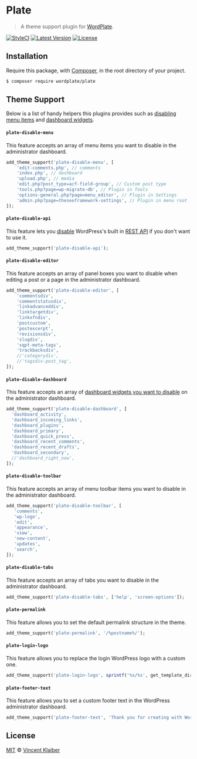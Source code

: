 # Plate

> A theme support plugin for [WordPlate](https://wordplate.github.io).

[![StyleCI](https://styleci.io/repos/53593562/shield?style=flat)](https://styleci.io/repos/53593562)
[![Latest Version](https://img.shields.io/github/release/wordplate/plate.svg?style=flat)](https://github.com/wordplate/plate/releases)
[![License](https://img.shields.io/packagist/l/wordplate/plate.svg?style=flat)](https://packagist.org/packages/wordplate/plate)

## Installation

Require this package, with [Composer](https://getcomposer.org), in the root directory of your project.

```bash
$ composer require wordplate/plate
```

## Theme Support

Below is a list of handy helpers this plugins provides such as [disabling menu items](#plate-disable-menu) and [dashboard widgets](#plate-disable-dashboard).

#### `plate-disable-menu`

This feature accepts an array of menu items you want to disable in the administrator dashboard.

```php
add_theme_support('plate-disable-menu', [
    'edit-comments.php', // comments
    'index.php', // dashboard
    'upload.php', // media
    'edit.php?post_type=acf-field-group', // Custom post type
    'tools.php?page=wp-migrate-db', // Plugin in Tools
    'options-general.php?page=menu_editor', // Plugin in Settings
    'admin.php?page=theseoframework-settings', // Plugin in menu root
]);
```

#### `plate-disable-api`

This feature lets you [disable](https://www.ultimatewoo.com/disable-wordpress-rest-api) WordPress's built in [REST API](https://developer.wordpress.org/rest-api) if you don't want to use it.

```php
add_theme_support('plate-disable-api');
```

#### `plate-disable-editor`

This feature accepts an array of panel boxes you want to disable when editing a post or a page in the administrator dashboard.

```php
add_theme_support('plate-disable-editor', [
    'commentsdiv',
    'commentstatusdiv',
    'linkadvanceddiv',
    'linktargetdiv',
    'linkxfndiv',
    'postcustom',
    'postexcerpt',
    'revisionsdiv',
    'slugdiv',
    'sqpt-meta-tags',
    'trackbacksdiv',
    //'categorydiv',
    //'tagsdiv-post_tag',
]);
```

#### `plate-disable-dashboard`

This feature accepts an array of [dashboard widgets you want to disable](https://digwp.com/2014/02/disable-default-dashboard-widgets) on the administrator dashboard.

```php
add_theme_support('plate-disable-dashboard', [
  'dashboard_activity',
  'dashboard_incoming_links',
  'dashboard_plugins',
  'dashboard_primary',
  'dashboard_quick_press',
  'dashboard_recent_comments',
  'dashboard_recent_drafts',
  'dashboard_secondary',
  //'dashboard_right_now',
]);
```

#### `plate-disable-toolbar`

This feature accepts an array of menu toolbar items you want to disable in the administrator dashboard.

```php
add_theme_support('plate-disable-toolbar', [
   'comments',
   'wp-logo',
   'edit',
   'appearance',
   'view',
   'new-content',
   'updates',
   'search',
]);
```

#### `plate-disable-tabs`

This feature accepts an array of tabs you want to disable in the administrator dashboard.

```php
add_theme_support('plate-disable-tabs', ['help', 'screen-options']);
```

#### `plate-permalink`

This feature allows you to set the default permalink structure in the theme.

```php
add_theme_support('plate-permalink', '/%postname%/');
```

#### `plate-login-logo`

This feature allows you to replace the login WordPress logo with a custom one.

```php
add_theme_support('plate-login-logo', sprintf('%s/%s', get_template_directory_uri(), '/assets/images/logo.png'));
```

#### `plate-footer-text`

This feature allows you to set a custom footer text in the WordPress administrator dashboard.

```php
add_theme_support('plate-footer-text', 'Thank you for creating with WordPlate.');
```

## License

[MIT](LICENSE) © [Vincent Klaiber](https://vinkla.com)
